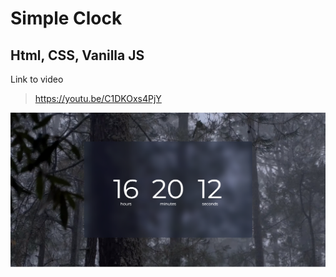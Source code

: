 # Simple Clock 
## Html, CSS, Vanilla JS

Link to video
> https://youtu.be/C1DKOxs4PjY

[![Watch it on youtube](./src/print.png)]("https://youtu.be/C1DKOxs4PjY'")